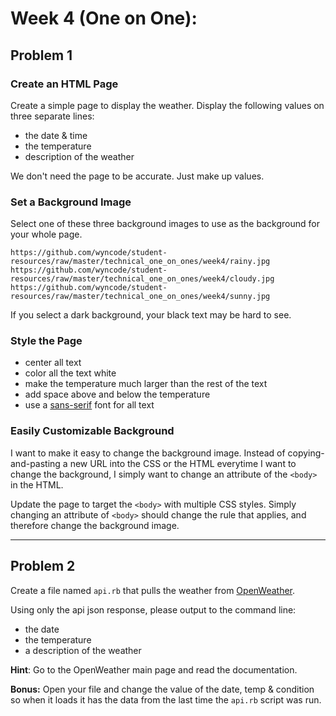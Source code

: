 # Week 4 (One on One):

## Problem 1

### Create an HTML Page
Create a simple page to display the weather. Display the following values on three separate lines: 
- the date & time 
- the temperature 
- description of the weather

We don't need the page to be accurate. Just make up values.

### Set a Background Image
Select one of these three background images to use as the background for your whole page.
```
https://github.com/wyncode/student-resources/raw/master/technical_one_on_ones/week4/rainy.jpg
https://github.com/wyncode/student-resources/raw/master/technical_one_on_ones/week4/cloudy.jpg
https://github.com/wyncode/student-resources/raw/master/technical_one_on_ones/week4/sunny.jpg
```
If you select a dark background, your black text may be hard to see.

### Style the Page
- center all text
- color all the text white
- make the temperature much larger than the rest of the text 
- add space above and below the temperature
- use a [sans-serif](https://en.wikipedia.org/wiki/Sans-serif) font for all text

### Easily Customizable Background

I want to make it easy to change the background image. Instead of copying-and-pasting a new URL into the CSS or the HTML everytime I want to change the background, I simply want to change an attribute of the `<body>` in the HTML.

Update the page to target the `<body>` with multiple CSS styles. Simply changing an attribute of `<body>` should change the rule that applies, and therefore change the background image.

----

## Problem 2

Create a file named `api.rb` that pulls the weather from [OpenWeather](http://api.openweathermap.org/data/2.5/weather?q=Miami+Beach,FL&appid=c38d29204353577f04f9a8b861e3c70e). 

Using only the api json response, please output to the command line: 
- the date 
- the temperature
- a description of the weather 

__Hint__: Go to the OpenWeather main page and read the documentation.

__Bonus:__ Open your file and change the value of the date, temp & condition so when it loads it has the data from the last time the `api.rb` script was run.
